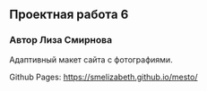 ## Проектная работа 6
### Автор Лиза Смирнова 

Адаптивный макет сайта с фотографиями. 

Github Pages: https://smelizabeth.github.io/mesto/ 